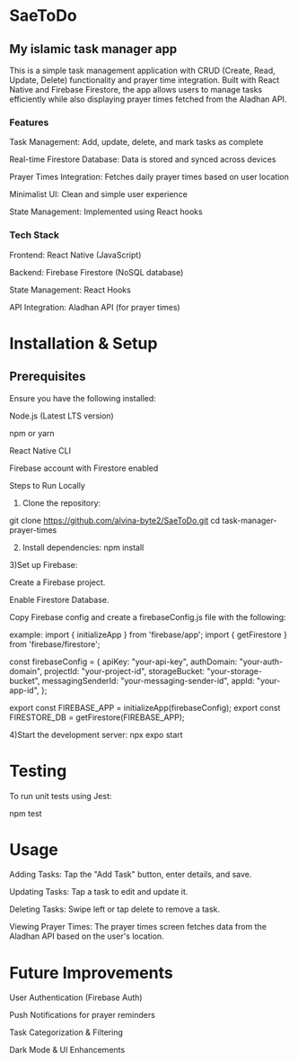 # SaeToDo
## My islamic task manager app 
This is a simple task management application with CRUD (Create, Read, Update, Delete) functionality and prayer time integration. Built with React Native and Firebase Firestore, the app allows users to manage tasks efficiently while also displaying prayer times fetched from the Aladhan API.

### Features
Task Management: Add, update, delete, and mark tasks as complete

Real-time Firestore Database: Data is stored and synced across devices

Prayer Times Integration: Fetches daily prayer times based on user location

Minimalist UI: Clean and simple user experience

State Management: Implemented using React hooks

### Tech Stack
Frontend: React Native (JavaScript)

Backend: Firebase Firestore (NoSQL database)

State Management: React Hooks

API Integration: Aladhan API (for prayer times)

# Installation & Setup
## Prerequisites
Ensure you have the following installed:

Node.js (Latest LTS version)

npm or yarn

React Native CLI

Firebase account with Firestore enabled

Steps to Run Locally
1) Clone the repository:

git clone https://github.com/alvina-byte2/SaeToDo.git
cd task-manager-prayer-times


2) Install dependencies:
npm install

3)Set up Firebase:

Create a Firebase project.

Enable Firestore Database.

Copy Firebase config and create a firebaseConfig.js file with the following:

example: 
import { initializeApp } from 'firebase/app';
import { getFirestore } from 'firebase/firestore';

const firebaseConfig = {
  apiKey: "your-api-key",
  authDomain: "your-auth-domain",
  projectId: "your-project-id",
  storageBucket: "your-storage-bucket",
  messagingSenderId: "your-messaging-sender-id",
  appId: "your-app-id",
};

export const FIREBASE_APP = initializeApp(firebaseConfig);
export const FIRESTORE_DB = getFirestore(FIREBASE_APP);

4)Start the development server:
npx expo start

# Testing 

To run unit tests using Jest:

npm test

# Usage
Adding Tasks: Tap the "Add Task" button, enter details, and save.

Updating Tasks: Tap a task to edit and update it.

Deleting Tasks: Swipe left or tap delete to remove a task.

Viewing Prayer Times: The prayer times screen fetches data from the Aladhan API based on the user's location.

# Future Improvements
User Authentication (Firebase Auth)

Push Notifications for prayer reminders

Task Categorization & Filtering

Dark Mode & UI Enhancements

